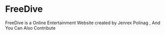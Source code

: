 # FreeDive
FreeDive is a Online Entertainment Website created by Jenrex Polinag , And You Can Also Contribute
